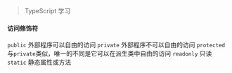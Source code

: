 > TypeScript 学习

#### 访问修饰符
`public` 外部程序可以自由的访问
`private` 外部程序不可以自由的访问
`protected` 与`private`类似，唯一的不同是它可以在派生类中自由的访问
`readonly` 只读
`static` 静态属性或方法

